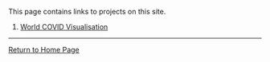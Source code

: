 This page contains links to projects on this site.

1. [World COVID Visualisation](https://sjadata.github.io/world-covid/)

---
[Return to Home Page](https://sjadata.github.io/projects/)



